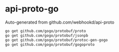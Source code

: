 # api-proto-go

Auto-generated from github.com/webhookd/api-proto

```bash
go get github.com/gogo/protobuf/proto
go get github.com/gogo/protobuf/jsonpb
go get github.com/gogo/protobuf/protoc-gen-gogo
go get github.com/gogo/protobuf/gogoproto
```
